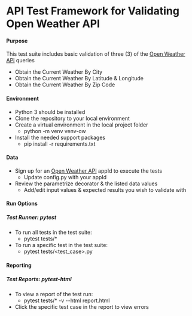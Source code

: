 # API Test Framework for Validating Open Weather API

#### Purpose
This test suite includes basic validation of three (3) of the [Open Weather API](https://openweathermap.org/current) queries
- Obtain the Current Weather By City
- Obtain the Current Weather By Latitude & Longitude
- Obtain the Current Weather By Zip Code

#### Environment
- Python 3 should be installed
- Clone the repository to your local environment
- Create a virtual environment in the local project folder
  - python -m venv venv-ow
- Install the needed support packages
    - pip install -r requirements.txt

#### Data
- Sign up for an [Open Weather API](https://openweathermap.org/current) appId to execute the tests
  - Update config.py with your appId
- Review the parametrize decorator & the listed data values 
    - Add/edit input values & expected results you wish to validate with

#### Run Options
##### Test Runner: pytest
- To run all tests in the test suite:
  - pytest tests/*
- To run a specific test in the test suite:
  - pytest tests/<test_case>.py

#### Reporting
##### Test Reports: pytest-html
- To view a report of the test run:
  - pytest tests/* -v --html report.html
- Click the specific test case in the report to view errors
    
